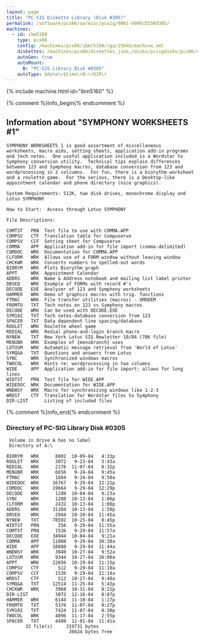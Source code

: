 ```yaml
---
layout: page
title: "PC-SIG Diskette Library (Disk #305)"
permalink: /software/pcx86/sw/misc/pcsig/0001-0999/DISK0305/
machines:
  - id: ibm5160
    type: pcx86
    config: /machines/pcx86/ibm/5160/cga/256kb/machine.xml
    diskettes: /machines/pcx86/diskettes.json,/disks/pcsigdisks/pcx86/diskettes.json
    autoGen: true
    autoMount:
      B: "PC-SIG Library Disk #0305"
    autoType: $date\r$time\rB:\rDIR\r
---
```


{% include machine.html id="ibm5160" %}

{% comment %}info_begin{% endcomment %}

## Information about "SYMPHONY WORKSHEETS #1"

    SYMPHONY WORKSHEETS 1 is good assortment of miscellaneous
    worksheets, macro aids, setting sheets, application add-in programs
    and tech notes.  One useful application included is a Wordstar to
    Symphony conversion utility.  Technical tips explain differences
    between 123 and Symphony macros, database conversion from 123 and
    wordprocessing in 2 colcumns.  For fun, there is a biorythm worksheet
    and a roulette game.  For the serious, there is a Desktop-like
    appointment calendar and phone directory (nice graphics).
    
    System Requirements: 512K, two disk drives, monochrome display and
    Lotus SYMPHONY
    
    How to Start:  Access through Lotus SYMPHONY
    
    File Descriptions:
    
    COMTST   PRN  Test file to use with COMMA.APP
    COMPSV   CTF  Translation table for Compuserve
    COMPSV   CCF  Setting sheet for Compuserve
    COMMA    APP  Application add-in for file import (comma-delimited)
    COMDOC   WRK  Documentation for COMMA.APP
    CLFORM   WRK  Allows use of a FORM window without leaving window
    CHCKWR   WRK  Converts numbers to spelled-out words
    BIORYM   WRK  Plots Biorythm graph
    APPT     WRK  Appointment Calendar
    ADDRS    WRK  Name & Address notebook and mailing list label printer
    DBSEQ    WRK  Example of FORMs with record #'s
    DECODE   EXE  Analyzer of 123 and Symphony worksheets
    HAMMER   WRK  Demo of graphics macros with trig. functions
    FTMAC    WRK  File transfer utilities (macros) - XMODEM
    FROMTO   TXT  Tech notes on 123 vs Symphony macros
    DECODE   WRK  Can be used with DECODE.EXE
    SYM102   TXT  Tech notes-database conversion from 123
    SPACER   TXT  Data dependent line spacing/database
    ROULET   WRK  Roulette wheel game
    REDIAL   WRK  Redial phone-and-login branch macro
    NYNEW    TXT  New York Lotus SIG Newletter 10/84 (78K file)
    MENUBR   WRK  Examples of {menubranch} uses
    LOTUSM   WRK  Automatic message retrieval from 'World of Lotus'
    SYMQ&A   TXT  Questions and answers from Lotus
    SYNC     WRK  Synchronized windows macros
    TWOCOL   WRK  Hints re: wordprocessing in two columns
    WIDE     APP  Application add-in for file import: allows for long lines
    WIDTST   PRN  Test file for WIDE.APP
    WIDEDOC  WRK  Documentation for WIDE.APP
    WNDWSY   WRK  Macro for synchronizing windows like 1-2-3
    WRDST    CTF  Translation for Wordstar files to Symphony
    DIR-LIST      Listing of included files
{% comment %}info_end{% endcomment %}


### Directory of PC-SIG Library Disk #0305

     Volume in drive A has no label
     Directory of A:\

    BIORYM   WRK      8002  10-09-84   4:33p
    ROULET   WRK      3072   9-23-84   3:43a
    REDIAL   WRK      2176  11-07-84   8:32p
    MENUBR   WRK      6656   9-24-84   9:45a
    FTMAC    WRK      1664   9-24-84   9:50a
    WIDEDOC  WRK     16767   9-29-84  12:21p
    COMDOC   WRK     19664   9-29-84  12:29p
    DECODE   WRK      1280  10-04-84   9:23a
    SYNC     WRK      1280  10-13-84   1:06p
    CLFORM   WRK      2432  10-13-84   1:08p
    ADDRS    WRK     31104  10-13-84   1:59p
    DBSEQ    WRK      2944  10-20-84  11:45a
    NYNEW    TXT     78592  10-25-84   8:45p
    WIDTST   PRN       256   9-29-84  11:55a
    COMTST   PRN      1536   9-29-84  11:57a
    DECODE   EXE     34944  10-04-84   9:21a
    COMMA    APP     11008   9-29-84  10:38a
    WIDE     APP     10880   9-29-84  11:44a
    WNDWSY   WRK      3840  10-27-84   9:52a
    LOTUSM   WRK      9344  10-27-84  10:00a
    APPT     WRK     22656  10-29-84  11:15p
    COMPSV   CTF       512   9-29-84  11:10a
    COMPSV   CCF      1536   9-29-84  11:14a
    WRDST    CTF       512  10-27-84   9:48a
    SYMQ&A   TXT     12514  11-25-84   5:43p
    CHCKWR   WRK      3968  10-31-84   8:21p
    DIR-LIST          3072  12-16-84   8:07p
    HAMMER   WRK      6144  11-10-84   1:27p
    FROMTO   TXT      5376  11-07-84   8:27p
    SYM102   TXT      7424  11-07-84   8:30p
    TWOCOL   WRK      4096  11-17-84   2:55p
    SPACER   TXT      4480  12-01-84  11:41a
           32 file(s)     319731 bytes
                           26624 bytes free
